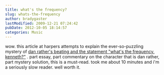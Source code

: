 ```yaml
---
title: what's the frequency?
slug: whats-the-frequency
author: bradygaster
lastModified: 2009-12-21 07:24:42
pubDate: 2012-10-05 18:14:57
categories: Music
---
```


wow. this article at harpers attempts to explain the ever-so-puzzling mystery of
<a href="http://harpers.org/TheFrequency.html">dan rather&apos;s beating and the statement &quot;what&apos;s the frequency, kenneth?&quot;</a> . part essay, part commentary on the character that is dan rather, part mystery solution, this is a must-read. took me about 10 minutes and i&apos;m a seriously slow reader. well worth
it.
